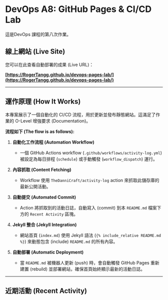 # DevOps A8: GitHub Pages & CI/CD Lab

這是DevOps 課程的第八次作業。

## 線上網站 (Live Site)

您可以在此查看自動部署的成果 (Live URL)：

**[https://RogerTangg.github.io/devops-pages-lab/](https://RogerTangg.github.io/devops-pages-lab/)**

---

## 運作原理 (How It Works)

本專案展示了一個自動化的 CI/CD 流程，用於更新並發布靜態網站。這滿足了作業的 O-Level 增強要求 (Documentation)。

**流程如下 (The flow is as follows):**

1.  **自動化工作流程 (Automation Workflow)**
    * 一個 GitHub Actions workflow (`.github/workflows/activity-log.yml`) 被設定為每日排程 (`schedule`) 或手動觸發 (`workflow_dispatch`) 運行。

2.  **內容抓取 (Content Fetching)**
    * Workflow 使用 `TheDanniCraft/activity-log` action 來抓取此儲存庫的最新公開活動。

3.  **自動提交 (Automated Commit)**
    * Action 將抓取到的活動日誌，自動寫入 (commit) 到本 `README.md` 檔案下方的 `Recent Activity` 區塊。

4.  **Jekyll 整合 (Jekyll Integration)**
    * 網站首頁 (`index.md`) 使用 Jekyll 語法 (`{% include_relative README.md %}`) 來動態包含 (include) `README.md` 的所有內容。

5.  **自動部署 (Automatic Deployment)**
    * 當 `README.md` 被機器人更新 (push) 時，會自動觸發 GitHub Pages 重新建置 (rebuild) 並部署網站，確保首頁始終顯示最新的活動日誌。

---

## 近期活動 (Recent Activity)
<!--START_SECTION:activity-->
<!--END_SECTION:activity-->
